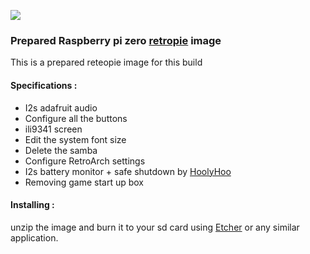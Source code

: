 ![](https://raw.githubusercontent.com/Gameboypi/SPW/master/images/retropie.png)
### Prepared Raspberry pi zero [retropie](https://retropie.org.uk/) image
This is a prepared reteopie image for this build
 
#### Specifications :
- I2s adafruit audio
- Configure all the buttons
- ili9341 screen
- Edit the system font size 
- Delete the samba 
- Configure RetroArch settings
- I2s battery monitor + safe shutdown by [HoolyHoo](https://github.com/HoolyHoo/Mintybatterymonitor)
- Removing game start up box

#### Installing :
unzip the image and burn it to your sd card using [Etcher](https://etcher.io/) or any similar application.